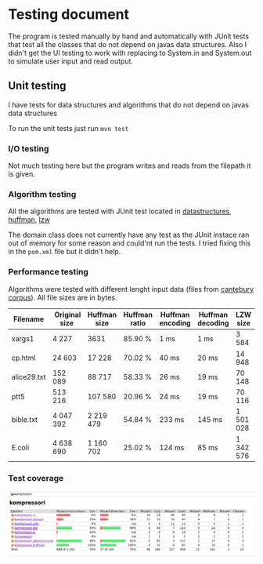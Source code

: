 # Testing document

The program is tested manually by hand and automatically with JUnit tests that test all the classes that do not depend on javas data structures. Also I didn't get the UI testing to work with replacing to System.in and System.out to simulate user input and read output.

## Unit testing
I have tests for data structures and algorithms that do not depend on javas data structures

To run the unit tests just run
`mvn test`

### I/O testing
Not much testing here but the program writes and reads from the filepath it is given.

### Algorithm testing
All the algorithms are tested with JUnit test located in [datastructures](../kompressori/src/test/java/kompressori/datastructures/), [huffman](../kompressori/src/test/java/kompressori/huffman/), [lzw](../kompressori/src/test/java/kompressori/lzw)

The domain class does not currently have any test as the JUnit instace ran out of memory for some reason and could'nt run the tests. I tried fixing this in the `pom.xml` file but it didn't help.

### Performance testing
Algorithms were tested with different lenght input data (files from [cantebury corpus](http://corpus.canterbury.ac.nz)). All file sizes are in bytes.

Filename | Original size | Huffman size | Huffman ratio | Huffman encoding | Huffman decoding | LZW size | LZW ratio | LZW encoding | LZW decoding
--- | --- | --- | --- | --- | --- | --- | --- | --- | ---
xargs1 | 4 227 | 3631 | 85.90 % | 1 ms | 1 ms | 3 584 | 84.79 % | 2 ms | 1 ms
cp.html | 24 603 | 17 228 | 70.02 % | 40 ms | 20 ms | 14 948 | 60.76 % | 52 ms | 20 ms
alice29.txt | 152 089 | 88 717 | 58.33 % | 26 ms | 19 ms | 70 148 | 46.12 % | 154 ms | 25 ms
ptt5 | 513 216 | 107 580 | 20.96 % | 24 ms | 19 ms | 70 116 | 13.66 % | 2367 ms | 24 ms
bible.txt | 4 047 392 | 2 219 479 | 54.84 % | 233 ms | 145 ms | 1 501 028 | 37.09 % | 1361 ms | 185 ms
E.coli | 4 638 690 | 1 160 702 | 25.02 % | 124 ms | 85 ms | 1 342 576 | 28.94 % | 602 ms | 147 ms

### Test coverage
![Test coverage](testcoverage.png)